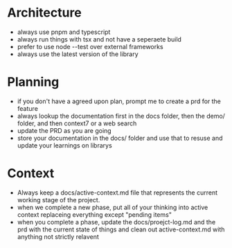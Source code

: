 # Architecture

- always use pnpm and typescript
- always run things with tsx and not have a seperaete build
- prefer to use node --test over external frameworks
- always use the latest version of the library

# Planning

- if you don't have a agreed upon plan, prompt me to create a prd for the feature
- always lookup the documentation first in the docs folder, then the demo/ folder, and then context7 or a web search
- update the PRD as you are going
- store your documentation in the docs/ folder and use that to resuse and update your learnings on librarys

# Context

- Always keep a docs/active-context.md file that represents the current working stage of the project.
- when we complete a new phase, put all of your thinking into active context replaceing everything except "pending items"
- when you complete a phase, update the docs/proejct-log.md and the prd with the current state of things and clean out active-context.md with anything not strictly relavent